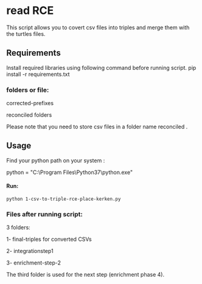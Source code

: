 # read RCE 

This script allows you to covert csv files into triples and merge them with the turtles files.


## Requirements

Install required libraries using following command before running script. pip install -r requirements.txt

### folders or file:

corrected-prefixes

reconciled folders

Please note that you need to store csv files in a folder name reconciled .


## Usage

Find your python path on your system :

python = "C:\Program Files\Python37\python.exe"

#### Run:

`python 1-csv-to-triple-rce-place-kerken.py`



### Files after running script:

3 folders:

1- final-triples for converted CSVs

2- integrationstep1

3- enrichment-step-2

The third folder is used for the next step (enrichment phase 4).